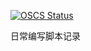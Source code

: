
[![OSCS Status](https://www.oscs1024.com/platform/badge/Riverdd/scripts.svg?size=small)](https://www.oscs1024.com/project/Riverdd/scripts?ref=badge_small)

日常编写脚本记录
